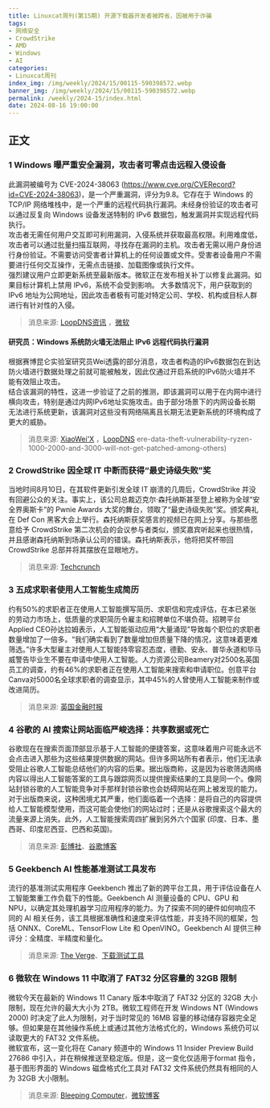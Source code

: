 ```yaml
---
title: Linuxcat周刊(第15期) 开源下载器开发者被跨省，因被用于诈骗
tags: 
- 网络安全
- CrowdStrike
- AMD
- Windows
- AI
categories: 
- Linuxcat周刊
index_img: /img/weekly/2024/15/00115-590398572.webp
banner_img: /img/weekly/2024/15/00115-590398572.webp
permalink: /weekly/2024-15/index.html
date: 2024-08-16 19:00:00
---
```

## 正文
### 1 Windows 曝严重安全漏洞，攻击者可零点击远程入侵设备
此漏洞被编号为 CVE-2024-38063 (https://www.cve.org/CVERecord?id=CVE-2024-38063)，是一个严重漏洞，评分为9.8。它存在于 Windows 的 TCP/IP 网络堆栈中，是一个严重的远程代码执行漏洞。未经身份验证的攻击者可以通过反复向 Windows 设备发送特制的 IPv6 数据包，触发漏洞并实现远程代码执行。        
攻击者无需任何用户交互即可利用漏洞，入侵系统并获取最高权限。利用难度低，攻击者可以通过批量扫描互联网，寻找存在漏洞的主机。攻击者无需以用户身份进行身份验证。不需要访问受害者计算机上的任何设置或文件。受害者设备用户不需要进行任何交互操作，无需点击链接、加载图像或执行文件。      
强烈建议用户立即更新系统至最新版本。微软正在发布相关补丁以修复此漏洞。如果目标计算机上禁用 IPv6，系统不会受到影响。 大多数情况下，用户获取到的 IPv6 地址为公网地址，因此攻击者极有可能对特定公司、学校、机构或目标人群进行有针对性的入侵。      
> 消息来源: [LoopDNS资讯](https://t.me/DNSPODT/5072) ，[微软](https://msrc.microsoft.com/update-guide/vulnerability/CVE-2024-38063)
#### 研究员：Windows 系统防火墙无法阻止 IPv6 远程代码执行漏洞
根据赛博昆仑实验室研究员Wei透露的部分消息，攻击者构造的IPv6数据包在到达防火墙进行数据处理之前就可能被触发，因此仅通过开启系统的IPv6防火墙并不能有效阻止攻击。   
结合该漏洞的特性，这进一步验证了之前的推测，即该漏洞可以用于在内网中进行横向攻击，特别是通过内网IPv6地址实施攻击。由于部分场景下的内网设备长期无法进行系统更新，该漏洞对这些没有网络隔离且长期无法更新系统的环境构成了更大的威胁。  
> 消息来源: [XiaoWei'X](https://x.com/XiaoWei___/status/1823532146679799993) ，[LoopDNS](https://t.me/DNSPODT/5077)
ere-data-theft-vulnerability-ryzen-1000-2000-and-3000-will-not-get-patched-among-others)

### 2 CrowdStrike 因全球 IT 中断而获得“最史诗级失败”奖
当地时间8月10日，在其软件更新引发全球 IT 崩溃的几周后，CrowdStrike 并没有回避公众的关注。事实上，该公司总裁迈克尔·森托纳斯甚至登上被称为全球“安全界奥斯卡”的 Pwnie Awards 大奖的舞台，领取了“最史诗级失败”奖。颁奖典礼在 Def Con 黑客大会上举行。森托纳斯获奖感言的视频已在网上分享。与那些愿意给予 CrowdStrike 第二次机会的会议参与者类似，颁奖嘉宾听起来也很热情，并且感谢森托纳斯到场承认公司的错误。森托纳斯表示，他将把奖杯带回 CrowdStrike 总部并将其摆放在显眼地方。
> 消息来源: [Techcrunch](https://techcrunch.com/2024/08/11/crowdstrike-accepts-award-for-most-epic-fail-after-global-it-outage/)

### 3 五成求职者使用人工智能生成简历
约有50%的求职者正在使用人工智能撰写简历、求职信和完成评估，在本已紧张的劳动力市场上，低质量的求职简历令雇主和招聘单位不堪负荷。招聘平台Applied CEO孙达拉姆表示，人工智能驱动应用“大量涌现”导致每个职位的求职者数量增加了一倍多。“我们确实看到了数量增加但质量下降的情况，这意味着更难筛选。”许多大型雇主对使用人工智能持零容忍态度，德勤、安永、普华永道和毕马威警告毕业生不要在申请中使用人工智能。人力资源公司Beamery对2500名英国员工的调查，约有46%的求职者正在使用人工智能来搜索和申请职位。创意平台Canva对5000名全球求职者的调查显示，其中45%的人曾使用人工智能来制作或改进简历。
> 消息来源: [英国金融时报](https://www.ftchinese.com/interactive/167269)

### 4 谷歌的 AI 搜索让网站面临严峻选择：共享数据或死亡
谷歌现在在搜索页面顶部显示基于人工智能的便捷答案，这意味着用户可能永远不会点击进入那些为这些结果提供数据的网站。但许多网站所有者表示，他们无法承受阻止谷歌人工智能总结他们的内容的后果。据出版商称，这是因为谷歌筛选网络内容以得出人工智能答案的工具与跟踪网页以提供搜索结果的工具是同一个。像网站封锁谷歌的人工智能竞争对手那样封锁谷歌也会妨碍网站在网上被发现的能力。对于出版商来说，这种困境尤其严重，他们面临着一个选择：是将自己的内容提供给人工智能模型使用，而这可能会使他们的网站过时；还是从谷歌搜索这个最大的流量来源上消失。此外，人工智能搜索周四扩展到另外六个国家 (印度、日本、墨西哥、印度尼西亚、巴西和英国)。
> 消息来源: [彭博社](https://www.bloomberg.com/news/articles/2024-08-15/google-s-search-dominance-leaves-sites-little-choice-on-ai-scraping)、[谷歌博客](https://blog.google/products/search/new-ways-to-connect-to-the-web-with-ai-overviews/)

### 5 Geekbench AI 性能基准测试工具发布
流行的基准测试实用程序 Geekbench 推出了新的跨平台工具，用于评估设备在人工智能繁重工作负载下的性能。Geekbench AI 测量设备的 CPU、GPU 和 NPU，以确定其处理机器学习应用程序的能力。为了探索不同的硬件如何响应不同的 AI 相关任务，该工具根据准确性和速度来评估性能，并支持不同的框架，包括 ONNX、CoreML、TensorFlow Lite 和 OpenVINO。Geekbench AI 提供三种评分：全精度、半精度和量化。
> 消息来源: [The Verge](https://www.theverge.com/2024/8/15/24221382/geekbench-ai-benchmark-software)、[下载测试工具](https://www.geekbench.com/ai/download/)

### 6 微软在 Windows 11 中取消了 FAT32 分区容量的 32GB 限制
微软今天在最新的 Windows 11 Canary 版本中取消了 FAT32 分区的 32GB 大小限制，现在允许的最大大小为 2TB。微软工程师在开发 Windows NT (Windows 2000) 时决定了此人为限制，对于当时常见的 16MB 容量的移动储存容器完全足够。但如果是在其他操作系统上或通过其他方法格式化的，Windows 系统仍可以读取更大的 FAT32 文件系统。          
微软宣布，这一变化将在 Canary 频道中的 Windows 11 Insider Preview Build 27686 中引入，并在稍候推送至稳定版。但是，这一变化仅适用于format 指令，基于图形界面的 Windows 磁盘格式化工具对 FAT32 文件系统仍然具有相同的人为 32GB 大小限制。     
> 消息来源: [Bleeping Computer](https://www.bleepingcomputer.com/news/microsoft/microsoft-removes-fat32-partition-size-limit-in-windows-11/)，[微软博客](https://blogs.windows.com/windows-insider/2024/08/15/announcing-windows-11-insider-preview-build-27868-canary-channel/)



































